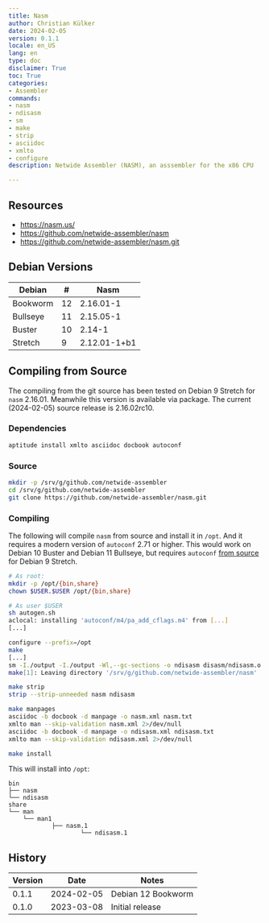 ```yaml
---
title: Nasm
author: Christian Külker
date: 2024-02-05
version: 0.1.1
locale: en_US
lang: en
type: doc
disclaimer: True
toc: True
categories:
- Assembler
commands:
- nasm
- ndisasm
- sm
- make
- strip
- asciidoc
- xmlto
- configure
description: Netwide Assembler (NASM), an asssembler for the x86 CPU

---
```


## Resources

- <https://nasm.us/>
- <https://github.com/netwide-assembler/nasm>
- <https://github.com/netwide-assembler/nasm.git>

## Debian Versions

| Debian   |  # | Nasm         |
| -------- | -- | ------------ |
| Bookworm | 12 | 2.16.01-1    |
| Bullseye | 11 | 2.15.05-1    |
| Buster   | 10 | 2.14-1       |
| Stretch  |  9 | 2.12.01-1+b1 |

## Compiling from Source

The compiling from the git source has been tested on Debian 9 Stretch for
`nasm` 2.16.01. Meanwhile this version is available via package. The
current (2024-02-05) source release is 2.16.02rc10.

### Dependencies

```bash
aptitude install xmlto asciidoc docbook autoconf
```

### Source

```bash
mkdir -p /srv/g/github.com/netwide-assembler
cd /srv/g/github.com/netwide-assembler
git clone https://github.com/netwide-assembler/nasm.git
```

###  Compiling

The following will compile `nasm` from source and install it in `/opt`. And it
requires a modern version of `autoconf` 2.71 or higher. This would work on
Debian 10 Buster and Debian 11 Bullseye, but requires `autoconf` [from
source](../Build/autoconf.md) for Debian 9 Stretch.

```bash
# As root:
mkdir -p /opt/{bin,share}
chown $USER.$USER /opt/{bin,share}

# As user $USER
sh autogen.sh
aclocal: installing 'autoconf/m4/pa_add_cflags.m4' from [...]
[...]

configure --prefix=/opt
make
[...]
sm -I./output -I./output -Wl,--gc-sections -o ndisasm disasm/ndisasm.o libnasm.a
make[1]: Leaving directory '/srv/g/github.com/netwide-assembler/nasm'

make strip
strip --strip-unneeded nasm ndisasm

make manpages
asciidoc -b docbook -d manpage -o nasm.xml nasm.txt
xmlto man --skip-validation nasm.xml 2>/dev/null
asciidoc -b docbook -d manpage -o ndisasm.xml ndisasm.txt
xmlto man --skip-validation ndisasm.xml 2>/dev/null

make install
```

This will install into `/opt`:

~~~
bin
├── nasm
└── ndisasm
share
└── man
    └── man1
            ├── nasm.1
                    └── ndisasm.1
~~~


## History

| Version | Date       | Notes                                                |
| ------- | ---------- | ---------------------------------------------------- |
| 0.1.1   | 2024-02-05 | Debian 12 Bookworm                                   |
| 0.1.0   | 2023-03-08 | Initial release                                      |